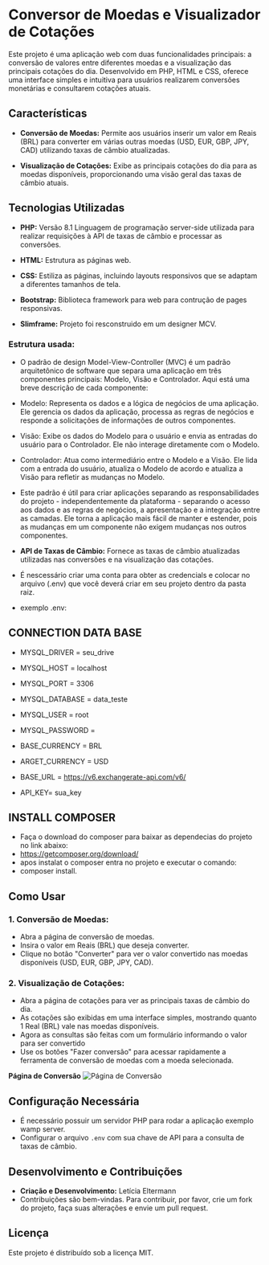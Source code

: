 # Conversor de Moedas e Visualizador de Cotações

Este projeto é uma aplicação web com duas funcionalidades principais: a conversão de valores entre diferentes moedas e a visualização das principais cotações do dia. Desenvolvido em PHP, HTML e CSS, oferece uma interface simples e intuitiva para usuários realizarem conversões monetárias e consultarem cotações atuais.

## Características

- **Conversão de Moedas:** Permite aos usuários inserir um valor em Reais (BRL) para converter em várias outras moedas (USD, EUR, GBP, JPY, CAD) utilizando taxas de câmbio atualizadas.

- **Visualização de Cotações:** Exibe as principais cotações do dia para as moedas disponíveis, proporcionando uma visão geral das taxas de câmbio atuais.

## Tecnologias Utilizadas

- **PHP:** Versão 8.1 Linguagem de programação server-side utilizada para realizar requisições à API de taxas de câmbio e processar as conversões.

- **HTML:** Estrutura as páginas web.

- **CSS:** Estiliza as páginas, incluindo layouts responsivos que se adaptam a diferentes tamanhos de tela.

- **Bootstrap:** Biblioteca framework para web para contrução de pages responsivas.

- **Slimframe:** Projeto foi resconstruido em um designer MCV.

### Estrutura usada:

- O padrão de design Model-View-Controller (MVC) é um padrão arquitetônico de software que separa uma aplicação em três componentes principais: Modelo, Visão e Controlador. Aqui está uma breve descrição de cada componente:

- Modelo: Representa os dados e a lógica de negócios de uma aplicação. Ele gerencia os dados da aplicação, processa as regras de negócios e responde a solicitações  de informações de outros componentes.
- Visão: Exibe os dados do Modelo para o usuário e envia as entradas do usuário para o Controlador. Ele não interage diretamente com o Modelo.
- Controlador: Atua como intermediário entre o Modelo e a Visão. Ele lida com a entrada do usuário, atualiza o Modelo de acordo e atualiza a Visão para refletir as mudanças no Modelo.
- Este padrão é útil para criar aplicações separando as responsabilidades do projeto - independentemente da plataforma - separando o acesso aos dados e as regras de negócios, a apresentação e a integração entre as camadas. Ele torna a aplicação mais fácil de manter e estender, pois as mudanças em um componente não exigem mudanças nos outros componentes.


- **API de Taxas de Câmbio:** Fornece as taxas de câmbio atualizadas utilizadas nas conversões e na visualização das cotações.
- É nescessário criar uma conta para obter as credencials e colocar no arquivo (.env) que você deverá criar em seu projeto dentro da pasta raiz.
- exemplo .env:

## CONNECTION DATA BASE
- MYSQL_DRIVER = seu_drive
- MYSQL_HOST = localhost
- MYSQL_PORT = 3306
- MYSQL_DATABASE = data_teste
- MYSQL_USER = root
- MYSQL_PASSWORD = 

- BASE_CURRENCY  = BRL
- ARGET_CURRENCY  = USD
- BASE_URL = https://v6.exchangerate-api.com/v6/
- API_KEY= sua_key


## INSTALL COMPOSER 
- Faça o download do composer para baixar as dependecias do projeto no link abaixo:
- https://getcomposer.org/download/
- apos instalat o composer entra no projeto e executar o comando:
- composer install.


## Como Usar

### 1. Conversão de Moedas:

   - Abra a página de conversão de moedas.
   - Insira o valor em Reais (BRL) que deseja converter.
   - Clique no botão "Converter" para ver o valor convertido nas moedas disponíveis (USD, EUR, GBP, JPY, CAD).

### 2. Visualização de Cotações:

   - Abra a página de cotações para ver as principais taxas de câmbio do dia.
   - As cotações são exibidas em uma interface simples, mostrando quanto 1 Real (BRL) vale nas moedas disponíveis.
   - Agora as consultas são feitas com um formulário informando o valor para ser convertido
   - Use os botões "Fazer conversão" para acessar rapidamente a ferramenta de conversão de moedas com a moeda selecionada.

   **Página de Conversão**
   ![Página de Conversão](public/img/pagina_home.png)

## Configuração Necessária

- É necessário possuir um servidor PHP para rodar a aplicação exemplo wamp server.
- Configurar o arquivo `.env` com sua chave de API para a consulta de taxas de câmbio.

## Desenvolvimento e Contribuições

- **Criação e Desenvolvimento:** Letícia Eltermann
- Contribuições são bem-vindas. Para contribuir, por favor, crie um fork do projeto, faça suas alterações e envie um pull request.

## Licença

Este projeto é distribuído sob a licença MIT.

